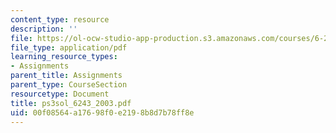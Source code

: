 ```yaml
---
content_type: resource
description: ''
file: https://ol-ocw-studio-app-production.s3.amazonaws.com/courses/6-243j-dynamics-of-nonlinear-systems-fall-2003/00f08564a17698f0e2198b8d7b78ff8e_ps3sol_6243_2003.pdf
file_type: application/pdf
learning_resource_types:
- Assignments
parent_title: Assignments
parent_type: CourseSection
resourcetype: Document
title: ps3sol_6243_2003.pdf
uid: 00f08564-a176-98f0-e219-8b8d7b78ff8e
---
```

